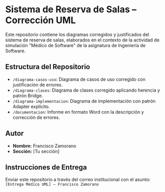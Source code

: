 # Sistema de Reserva de Salas – Corrección UML

Este repositorio contiene los diagramas corregidos y justificados del sistema de reserva de salas, elaborados en el contexto de la actividad de simulación "Médico de Software" de la asignatura de Ingeniería de Software.

## Estructura del Repositorio

- `/diagrama-casos-uso`: Diagrama de casos de uso corregido con justificación de errores.
- `/diagrama-clases`: Diagrama de clases corregido aplicando herencia y patrón Bridge.
- `/diagrama-implementacion`: Diagrama de implementación con patrón Adapter explícito.
- `/documentacion`: Informe en formato Word con la descripción y corrección de errores.

## Autor

- **Nombre:** Francisco Zamorano
- **Sección:** [Tu sección]

## Instrucciones de Entrega

Enviar este repositorio a través del correo institucional con el asunto:  
`[Entrega Médico UML] – Francisco Zamorano`

